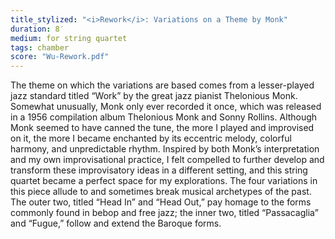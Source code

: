 ```yaml
---
title_stylized: "<i>Rework</i>: Variations on a Theme by Monk"
duration: 8′
medium: for string quartet
tags: chamber
score: "Wu-Rework.pdf"
---
```

The theme on which the variations are based comes from a lesser-played jazz standard titled “Work” by the great jazz pianist Thelonious Monk. Somewhat unusually, Monk only ever recorded it once, which was released in a 1956 compilation album Thelonious Monk and Sonny Rollins. Although Monk seemed to have canned the tune, the more I played and improvised on it, the more I became enchanted by its eccentric melody, colorful harmony, and unpredictable rhythm. Inspired by both Monk’s interpretation and my own improvisational practice, I felt compelled to further develop and transform these improvisatory ideas in a different setting, and this string quartet became a perfect space for my explorations. The four variations in this piece allude to and sometimes break musical archetypes of the past. The outer two, titled “Head In” and “Head Out,” pay homage to the forms commonly found in bebop and free jazz; the inner two, titled “Passacaglia” and “Fugue,” follow and extend the Baroque forms.